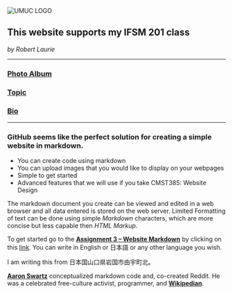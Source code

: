![UMUC LOGO](http://www.usmd.edu/images/featured_institutions/new/UMUC-Color.png)

## This website supports my IFSM 201 class  

*by Robert Laurie*

---

 ### [Photo Album](album.md)
 
 ### [Topic](topic.md)
 
 ### [Bio](bio.md)

---

### GitHub seems like the perfect solution for creating a simple website in markdown. 
 * You can create code using markdown
 * You can upload images that you would like to display on your webpages
 * Simple to get started 
 * Advanced features that we will use if you take CMST385: Website Design

The markdown document you create can be viewed and edited in a web browser 
and all data entered is stored on the web server. 
Limited Formatting of text can be done using simple *Markdown* characters, 
which are more concise but less capable then *HTML Markup*. 

To get started go to the **[Assignment 3 – Website Markdown](Asgn3-Markdown.pdf)** by clicking on this [link](Asgn3-Markdown.pdf). 
You can write in English  or 日本語 or any other language you wish. 

I am writing this from 日本国山口県岩国市由宇町北。
  
[**Aaron Swartz**](https://youtu.be/vXr-2hwTk58) conceptualized markdown code and, co-created Reddit. 
He was a celebrated free-culture activist, programmer, and [**Wikipedian**](http://en.wikipedia.org/wiki/Aaron_Swartz).

